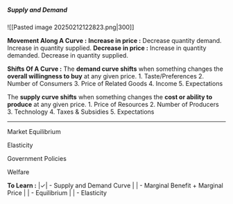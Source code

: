 ##### Supply and Demand
![[Pasted image 20250212122823.png|300]]


**Movement Along A Curve :**
	**Increase in price :**
		Decrease quantity demand. 
		Increase in quantity supplied.
	**Decrease in price :**
		Increase in quantity demanded.
		Decrease in quantity supplied.


**Shifts Of A Curve :**
The **demand curve shifts** when something changes the **overall willingness to buy** at any given price.
	1. Taste/Preferences
	2. Number of Consumers
	3. Price of Related Goods
	4. Income
	5. Expectations

The **supply curve shifts** when something changes the **cost or ability to produce** at any given price.
	1. Price of Resources
	2. Number of Producers
	3. Technology
	4. Taxes & Subsidies
	5. Expectations


---
Market Equilibrium

Elasticity

Government Policies

Welfare





**To Learn :**
|$\checkmark$| - Supply and Demand Curve 
|   | - Marginal Benefit + Marginal Price
|   | - Equilibrium
|   | - Elasticity
